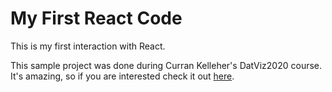 # My First React Code

This is my first interaction with React.

This sample project was done during Curran Kelleher's DatViz2020 course. It's amazing, so if you are interested check it out [here](https://datavis.tech/datavis-2020/).
